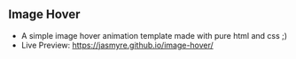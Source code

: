 ## Image Hover
- A simple image hover animation template made with pure html and css ;)
- Live Preview: https://jasmyre.github.io/image-hover/
